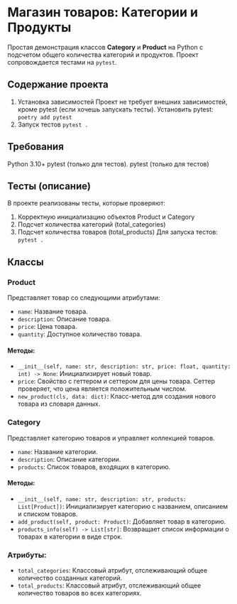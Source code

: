 # Магазин товаров: Категории и Продукты

Простая демонстрация классов **Category** и **Product** на Python с подсчетом общего количества категорий и продуктов. 
Проект сопровождается тестами на `pytest`.

## Содержание проекта
1. Установка зависимостей
Проект не требует внешних зависимостей, кроме pytest (если хочешь запускать тесты).
Установить pytest:
`poetry add pytest`
2. Запуск тестов
`pytest .`

## Требования
Python 3.10+
pytest (только для тестов).
pytest (только для тестов)

## Тесты (описание)
В проекте реализованы тесты, которые проверяют:
1. Корректную инициализацию объектов Product и Category
2. Подсчет количества категорий (total_categories)
3. Подсчет количества товаров (total_products)
Для запуска тестов:
`pytest .`

## Классы

### Product

Представляет товар со следующими атрибутами:

- `name`: Название товара.
- `description`: Описание товара.
- `price`: Цена товара.
- `quantity`: Доступное количество товара.

#### Методы:
- `__init__(self, name: str, description: str, price: float, quantity: int) -> None`: Инициализирует новый товар.
- `price`: Свойство с геттером и сеттером для цены товара. Сеттер проверяет, что цена является положительным числом.
- `new_product(cls, data: dict)`: Класс-метод для создания нового товара из словаря данных.

### Category

Представляет категорию товаров и управляет коллекцией товаров.

- `name`: Название категории.
- `description`: Описание категории.
- `products`: Список товаров, входящих в категорию.

#### Методы:
- `__init__(self, name: str, description: str, products: List[Product])`: Инициализирует категорию с названием, 
описанием и списком товаров.
- `add_product(self, product: Product)`: Добавляет товар в категорию.
- `products_info(self) -> List[str]`: Возвращает список информации о товарах в категории в виде строк.

### Атрибуты:
- `total_categories`: Классовый атрибут, отслеживающий общее количество созданных категорий.
- `total_products`: Классовый атрибут, отслеживающий общее количество товаров во всех категориях.
